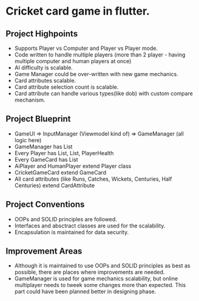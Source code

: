 # Cricket card game in flutter.

## Project Highpoints
- Supports Player vs Computer and Player vs Player mode.
- Code written to handle multiple players (more than 2 player - having multiple computer and human players at once)
- AI difficulty is scalable.
- Game Manager could be over-written with new game mechanics.
- Card attributes scalable.
- Card attribute selection count is scalable.
- Card attribute can handle various types(like dob) with custom compare mechanism.

## Project Blueprint
- GameUI => InputManager (Viewmodel kind of) => GameManager (all logic here)
- GameManager has List<Player>
- Every Player has List<GameCard>, List<SpecialMode>, PlayerHealth
- Every GameCard has List<CardAttribute>
- AiPlayer and HumanPlayer extend Player class
- CricketGameCard extend GameCard
- All card attributes (like Runs, Catches, Wickets, Centuries, Half Centuries) extend CardAttribute

## Project Conventions
- OOPs and SOLID principles are followed.
- Interfaces and absctract classes are used for the scalability.
- Encapsulation is maintained for data security.

## Improvement Areas
- Although it is maintained to use OOPs and SOLID principles as best as possible, there are places where improvements are needed.
- GameManager is used for game mechanics scalability, but online multiplayer needs to tweek some changes more than expected. This part could have been planned better in designing phase.
